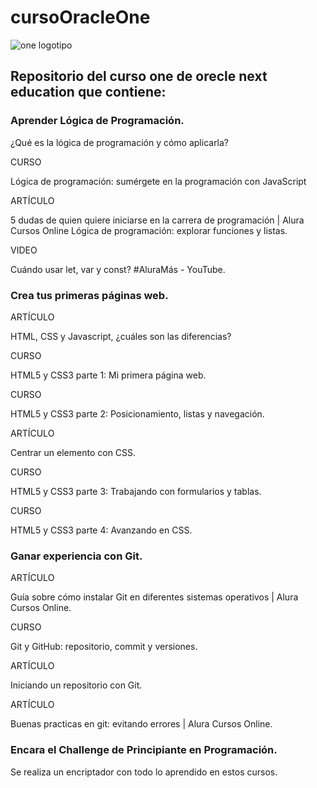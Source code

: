 # cursoOracleOne
![one logotipo](https://github.com/isato12/cursoOracleOne/assets/69562568/50869272-0b97-4c42-bdfd-0de3fcc76925)

<h2>Repositorio del curso one de orecle next education que contiene:</h2>

<h3>Aprender Lógica de Programación.</h3>

¿Qué es la lógica de programación y cómo aplicarla?

CURSO

Lógica de programación: sumérgete en la programación con JavaScript

ARTÍCULO

5 dudas de quien quiere iniciarse en la carrera de programación | Alura Cursos Online
Lógica de programación: explorar funciones y listas.

VIDEO

Cuándo usar let, var y const? #AluraMás - YouTube.

<h3>Crea tus primeras páginas web.</h3>

ARTÍCULO

HTML, CSS y Javascript, ¿cuáles son las diferencias?

CURSO

HTML5 y CSS3 parte 1: Mi primera página web.

CURSO

HTML5 y CSS3 parte 2: Posicionamiento, listas y navegación.

ARTÍCULO

Centrar un elemento con CSS.

CURSO

HTML5 y CSS3 parte 3: Trabajando con formularios y tablas.

CURSO

HTML5 y CSS3 parte 4: Avanzando en CSS.


<h3>Ganar experiencia con Git.</h3>

ARTÍCULO

Guía sobre cómo instalar Git en diferentes sistemas operativos | Alura Cursos Online.

CURSO

Git y GitHub: repositorio, commit y versiones.

ARTÍCULO

Iniciando un repositorio con Git.

ARTÍCULO

Buenas practicas en git: evitando errores | Alura Cursos Online.

<h3>Encara el Challenge de Principiante en Programación.</h3>

Se realiza un encriptador con todo lo aprendido en estos cursos.
